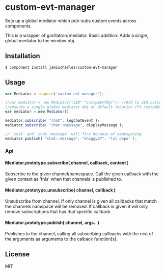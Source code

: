 # custom-evt-manager

  Sets up a global mediator which pub-subs custom events across components.
  
  This is a wrapper of gorillatron/mediator. Basic addition: Adds a single, global mediator to the window obj.

## Installation

    $ component install jamischarles/custom-evt-manager

## Usage

```js
var Mediator = require('custom-evt-manager');

//var mediator = new Mediator("JED" "custpmEvtMgr"); //Add to JED.customEvtMgr instead of default.
//ensures a single global mediator obj at default location (FS.customEvtMgr)
var mediator = new Mediator();

mediator.subscribe( "chat", logChatEvent );
mediator.subscribe( "chat::message", displayMessage );

// 'chat' and 'chat::message' will fire because of namespacing
mediator.publish( "chat::message", "shaggy87", "lol dope" );

```

### Api

#### Mediator.prototype.subscribe( channel, callback, context )

Subscribe to the given channel/namespace. Call the given callback with the given context as 'this'
when that channels is published to.

#### Mediator.prototype.unsubscribe( channel, callback )

Unsubscribe from channel. If only channel is given all callbacks that match the channels namspace will be 
removed. If callback is given it will only remove subscriptions that has that specific callback

#### Mediator.prototype.publish( channel, args.. )

Publishes to the channel, calling all subscribing callbacks with the rest of the arguments as arguments
to the calback function[s].

   

## License

  MIT
